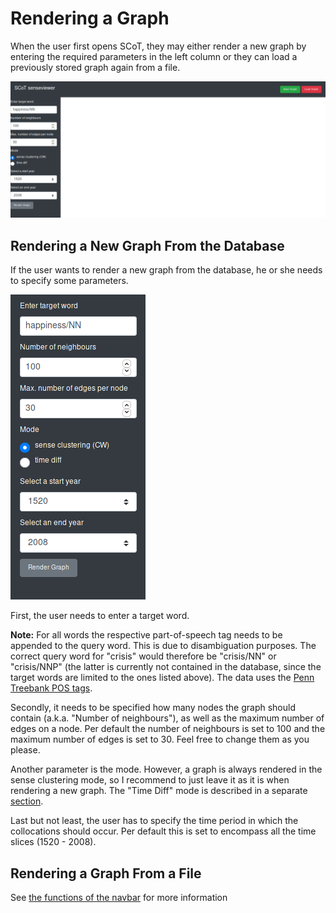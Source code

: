# Rendering a Graph
When the user first opens SCoT, they may either render a new graph by entering the required parameters in the left column or they can load a previously stored graph again from a file.

![Clean new session](./images/new_session.png "New Session")


## Rendering a New Graph From the Database
If the user wants to render a new graph from the database, he or she needs to specify some parameters.

![Enter Parameters](./images/Enter_data_to_render_from_db.png "Enter parameters")

First, the user needs to enter a target word.

**Note:** For all words the respective part-of-speech tag needs to be appended to the query word. This is due to disambiguation purposes. The correct query word for "crisis" would therefore be "crisis/NN" or "crisis/NNP" (the latter is currently not contained in the database, since the target words are limited to the ones listed above). The data uses the [Penn Treebank POS tags](https://www.ling.upenn.edu/courses/Fall_2003/ling001/penn_treebank_pos.html).


Secondly, it needs to be specified how many nodes the graph should contain (a.k.a. "Number of neighbours"), as well as the maximum number of edges on a node. Per default the number of neighbours is set to 100 and the maximum number of edges is set to 30. Feel free to change them as you please.

Another parameter is the mode. However, a graph is always rendered in the sense clustering mode, so I recommend to just leave it as it is when rendering a new graph. The "Time Diff" mode is described in a separate [section](timeDiff.md).

Last but not least, the user has to specify the time period in which the collocations should occur. Per default this is set to encompass all the time slices (1520 - 2008).


## Rendering a Graph From a File

See [the functions of the navbar](navbar.md) for more information